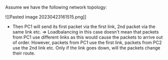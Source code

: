 Assume we have the following network topology:

![[Pasted image 20230423161515.png]]

- Then PC1 will send its first packet via the first link, 2nd packet via the same link etc. => Loadbalancing in this case doesn't mean that packets from PC1 use different links as this would cause the packets to arrive out of order. However, packets from PC1 use the first link, packets from PC2 use the 2nd link etc. Only if the link goes down, will the packets change their route.